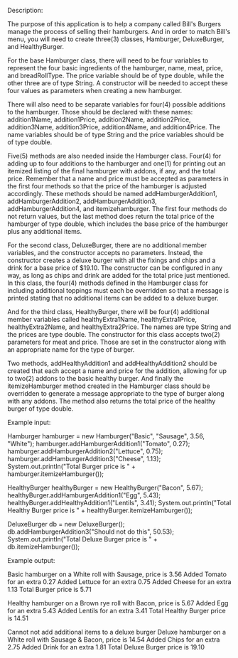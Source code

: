Description:

The purpose of this application is to help a company called Bill's Burgers manage the process of selling their
hamburgers. And in order to match Bill's menu, you will need to create three(3) classes, Hamburger, DeluxeBurger, and
HealthyBurger.

For the base Hamburger class, there will need to be four variables to represent the four basic ingredients of the
hamburger, name, meat, price, and breadRollType. The price variable should be of type double, while the other three are
of type String. A constructor will be needed to accept these four values as parameters when creating a new hamburger.

There will also need to be separate variables for four(4) possible additions to the hamburger. Those should be declared
with these names: addition1Name, addition1Price, addition2Name, addition2Price, addition3Name, addition3Price,
addition4Name, and addition4Price. The name variables should be of type String and the price variables should be of type
double.

Five(5) methods are also needed inside the Hamburger class. Four(4) for adding up to four additions to the hamburger and
one(1) for printing out an itemized listing of the final hamburger with addons, if any, and the total price. Remember
that a name and price must be accepted as parameters in the first four methods so that the price of the hamburger is
adjusted accordingly. These methods should be named addHamburgerAddition1, addHamburgerAddition2, addHamburgerAddition3,
addHamburgerAddition4, and itemizehamburger. The first four methods do not return values, but the last method does
return the total price of the hamburger of type double, which includes the base price of the hamburger plus any
additional items.

For the second class, DeluxeBurger, there are no additional member variables, and the constructor accepts no parameters.
Instead, the constructor creates a deluxe burger with all the fixings and chips and a drink for a base price of $19.10.
The constructor can be configured in any way, as long as chips and drink are added for the total price just mentioned.
In this class, the four(4) methods defined in the Hamburger class for including additional toppings must each be
overridden so that a message is printed stating that no additional items can be added to a deluxe burger.

And for the third class, HealthyBurger, there will be four(4) additional member variables called healthyExtra1Name,
healthyExtra1Price, healthyExtra2Name, and healthyExtra2Price. The names are type String and the prices are type double.
The constructor for this class accepts two(2) parameters for meat and price. Those are set in the constructor along with
an appropriate name for the type of burger.

Two methods, addHealthyAddition1 and addHealthyAddition2 should be created that each accept a name and price for the
addition, allowing for up to two(2) addons to the basic healthy burger. And finally the itemizeHamburger method created
in the Hamburger class should be overridden to generate a message appropriate to the type of burger along with any
addons. The method also returns the total price of the healthy burger of type double.

Example input:

Hamburger hamburger = new Hamburger("Basic", "Sausage", 3.56, "White");
hamburger.addHamburgerAddition1("Tomato", 0.27);
hamburger.addHamburgerAddition2("Lettuce", 0.75);
hamburger.addHamburgerAddition3("Cheese", 1.13);
System.out.println("Total Burger price is " + hamburger.itemizeHamburger());

HealthyBurger healthyBurger = new HealthyBurger("Bacon", 5.67);
healthyBurger.addHamburgerAddition1("Egg", 5.43);
healthyBurger.addHealthyAddition1("Lentils", 3.41);
System.out.println("Total Healthy Burger price is  " + healthyBurger.itemizeHamburger());

DeluxeBurger db = new DeluxeBurger();
db.addHamburgerAddition3("Should not do this", 50.53);
System.out.println("Total Deluxe Burger price is " + db.itemizeHamburger());

Example output:

Basic hamburger on a White roll with Sausage, price is 3.56
Added Tomato for an extra 0.27
Added Lettuce for an extra 0.75
Added Cheese for an extra 1.13
Total Burger price is 5.71

Healthy hamburger on a Brown rye roll with Bacon, price is 5.67
Added Egg for an extra 5.43
Added Lentils for an extra 3.41
Total Healthy Burger price is 14.51

Cannot not add additional items to a deluxe burger
Deluxe hamburger on a White roll with Sausage & Bacon, price is 14.54
Added Chips for an extra 2.75
Added Drink for an extra 1.81
Total Deluxe Burger price is 19.10
